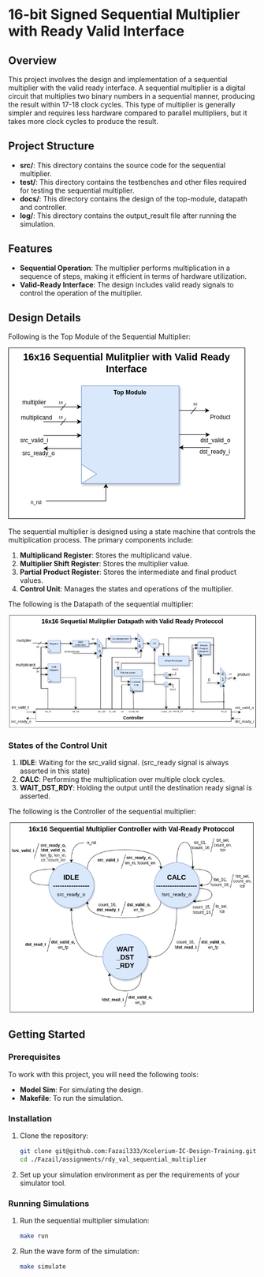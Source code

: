 
# 16-bit Signed Sequential Multiplier with Ready Valid Interface

## Overview

This project involves the design and implementation of a sequential multiplier with the valid ready interface. A sequential multiplier is a digital circuit that multiplies two binary numbers in a sequential manner, producing the result within 17-18 clock cycles. This type of multiplier is generally simpler and requires less hardware compared to parallel multipliers, but it takes more clock cycles to produce the result.

## Project Structure

- **src/**: This directory contains the source code for the sequential multiplier.
- **test/**: This directory contains the testbenches and other files required for testing the sequential multiplier.
- **docs/**: This directory contains the design of the top-module, datapath and controller.
- **log/**: This directory contains the output_result file after running the simulation.

## Features

- **Sequential Operation**: The multiplier performs multiplication in a sequence of steps, making it efficient in terms of hardware utilization.
- **Valid-Ready Interface**: The design includes valid ready signals to control the operation of the multiplier.

## Design Details

Following is the Top Module of the Sequential Multiplier:

![Top Module](docs/Top-module.png)

The sequential multiplier is designed using a state machine that controls the multiplication process. The primary components include:

1. **Multiplicand Register**: Stores the multiplicand value.
2. **Multiplier Shift Register**: Stores the multiplier value.
3. **Partial Product Register**: Stores the intermediate and final product values.
4. **Control Unit**: Manages the states and operations of the multiplier.

The following is the Datapath of the sequential multiplier:

![Datapath](docs/Datapath.png)


### States of the Control Unit

1. **IDLE**: Waiting for the src_valid signal. (src_ready signal is always asserted in this state) 
2. **CALC**: Performing the multiplication over multiple clock cycles.
3. **WAIT_DST_RDY**: Holding the output until the destination ready signal is asserted.

The following is the Controller of the sequential multiplier:

![Controller](docs/Controller.png)

## Getting Started

### Prerequisites

To work with this project, you will need the following tools:

- **Model Sim**: For simulating the design.
- **Makefile**: To run the simulation.

### Installation

1. Clone the repository:

   ```bash
   git clone git@github.com:Fazail333/Xcelerium-IC-Design-Training.git
   cd ./Fazail/assignments/rdy_val_sequential_multiplier
   ```

2. Set up your simulation environment as per the requirements of your simulator tool.

### Running Simulations

1. Run the sequential multiplier simulation:

   ```bash
   make run
   ```

2. Run the wave form of the simulation:

   ```bash
   make simulate

